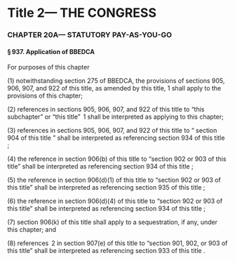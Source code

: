 
# Title 2— THE CONGRESS
### CHAPTER 20A— STATUTORY PAY-AS-YOU-GO
#### § 937. Application of BBEDCA

For purposes of this chapter

(1) notwithstanding section 275 of BBEDCA, the provisions of sections 905, 906, 907, and 922 of this title, as amended by this title, 1 shall apply to the provisions of this chapter;

(2) references in sections 905, 906, 907, and 922 of this title to “this subchapter” or “this title”  1 shall be interpreted as applying to this chapter;

(3) references in sections 905, 906, 907, and 922 of this title to “ section 904 of this title ” shall be interpreted as referencing section 934 of this title ;

(4) the reference in section 906(b) of this title to “section 902 or 903 of this title” shall be interpreted as referencing section 934 of this title ;

(5) the reference in section 906(d)(1) of this title to “section 902 or 903 of this title” shall be interpreted as referencing section 935 of this title ;

(6) the reference in section 906(d)(4) of this title to “section 902 or 903 of this title” shall be interpreted as referencing section 934 of this title ;

(7) section 906(k) of this title shall apply to a sequestration, if any, under this chapter; and

(8) references  2 in section 907(e) of this title to “section 901, 902, or 903 of this title” shall be interpreted as referencing section 933 of this title .
